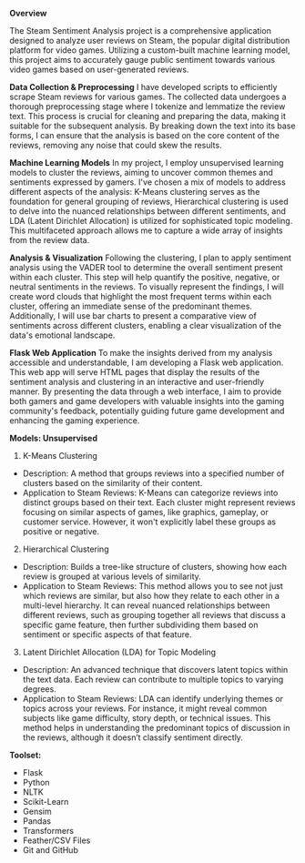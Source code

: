 **Overview**

The Steam Sentiment Analysis project is a comprehensive application designed to analyze user reviews on Steam, the popular digital distribution platform for video games. Utilizing a custom-built machine learning model, this project aims to accurately gauge public sentiment towards various video games based on user-generated reviews.

**Data Collection & Preprocessing**
I have developed scripts to efficiently scrape Steam reviews for various games. The collected data undergoes a thorough preprocessing stage where I tokenize and lemmatize the review text. This process is crucial for cleaning and preparing the data, making it suitable for the subsequent analysis. By breaking down the text into its base forms, I can ensure that the analysis is based on the core content of the reviews, removing any noise that could skew the results.

**Machine Learning Models**
In my project, I employ unsupervised learning models to cluster the reviews, aiming to uncover common themes and sentiments expressed by gamers. I've chosen a mix of models to address different aspects of the analysis: K-Means clustering serves as the foundation for general grouping of reviews, Hierarchical clustering is used to delve into the nuanced relationships between different sentiments, and LDA (Latent Dirichlet Allocation) is utilized for sophisticated topic modeling. This multifaceted approach allows me to capture a wide array of insights from the review data.

**Analysis & Visualization**
Following the clustering, I plan to apply sentiment analysis using the VADER tool to determine the overall sentiment present within each cluster. This step will help quantify the positive, negative, or neutral sentiments in the reviews. To visually represent the findings, I will create word clouds that highlight the most frequent terms within each cluster, offering an immediate sense of the predominant themes. Additionally, I will use bar charts to present a comparative view of sentiments across different clusters, enabling a clear visualization of the data's emotional landscape.

**Flask Web Application**
To make the insights derived from my analysis accessible and understandable, I am developing a Flask web application. This web app will serve HTML pages that display the results of the sentiment analysis and clustering in an interactive and user-friendly manner. By presenting the data through a web interface, I aim to provide both gamers and game developers with valuable insights into the gaming community's feedback, potentially guiding future game development and enhancing the gaming experience.


**Models: Unsupervised**

1. K-Means Clustering
- Description: A method that groups reviews into a specified number of clusters based on the similarity of their content.
- Application to Steam Reviews: K-Means can categorize reviews into distinct groups based on their text. Each cluster might represent reviews focusing on similar aspects of games, like graphics, gameplay, or customer service. However, it won't explicitly label these groups as positive or negative.

2. Hierarchical Clustering
- Description: Builds a tree-like structure of clusters, showing how each review is grouped at various levels of similarity.
- Application to Steam Reviews: This method allows you to see not just which reviews are similar, but also how they relate to each other in a multi-level hierarchy. It can reveal nuanced relationships between different reviews, such as grouping together all reviews that discuss a specific game feature, then further subdividing them based on sentiment or specific aspects of that feature.

3. Latent Dirichlet Allocation (LDA) for Topic Modeling
- Description: An advanced technique that discovers latent topics within the text data. Each review can contribute to multiple topics to varying degrees.
- Application to Steam Reviews: LDA can identify underlying themes or topics across your reviews. For instance, it might reveal common subjects like game difficulty, story depth, or technical issues. This method helps in understanding the predominant topics of discussion in the reviews, although it doesn’t classify sentiment directly.


**Toolset:**
- Flask
- Python 
- NLTK
- Scikit-Learn
- Gensim
- Pandas
- Transformers
- Feather/CSV Files
- Git and GitHub
